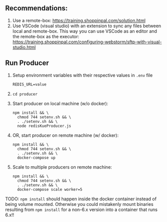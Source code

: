 ## Recommendations:

1. Use a remote-box: https://training.shoppinpal.com/solution.html
1. Use VSCode (visual studio) with an extension to sync any files between local and remote-box. This way you can use VSCode as an editor and the remote-box as the executor: https://training.shoppinpal.com/configuring-webstorm/sftp-with-visual-studio.html

## Run Producer

1. Setup environment variables with their respective values in `.env` file

    ```
    REDIS_URL=value
    ```
1. `cd producer`
1. Start producer on local machine (w/o docker):

    ```
    npm install && \
      chmod 744 setenv.sh && \
      . ./setenv.sh && \
      node redisKueProducer.js
    ```
1. OR, start producer on remote machine (w/ docker):

    ```
    npm install && \
      chmod 744 setenv.sh && \
      . ./setenv.sh && \
      docker-compose up
    ```
1. Scale to multiple producers on remote machine:

    ```
    npm install && \
      chmod 744 setenv.sh && \
      . ./setenv.sh && \
      docker-compose scale worker=5
    ```

TODO: `npm install` should happen inside the docker container instead of being volume mounted.
Otherwise you could mistakenly mount binaries resulting from `npm install` for a non-6.x version into a container that runs 6.x!!